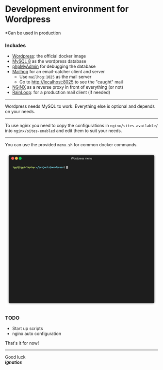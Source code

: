 # Development environment for Wordpress

*Can be used in production


### Includes

- [Wordpress](https://hub.docker.com/_/wordpress/): the official docker image
- [MySQL 8](https://dev.mysql.com/doc/relnotes/mysql/8.0/en/) as the wordpress database
- [phpMyAdmin](https://www.phpmyadmin.net/) for debugging the database
- [Mailhog](https://github.com/mailhog/MailHog) for an email-catcher client and server
    - Use `mailhog:1025` as the mail server
    - Go to [http://localhost:8025](http://localhost:8025) to see the "caught" mail
- [NGiNX](https://nginx.org) as a reverse proxy in front of everything (or not)
- [RainLoop](http://www.rainloop.net/): for a production mail client (if needed)

------------
Wordpress needs MySQL to work. Everything else is optional and depends on your needs. 

-------------
To use nginx you need to copy the configurations in `nginx/sites-available/` into `nginx/sites-enabled` and edit them to suit your needs.

-------------
You can use the provided `menu.sh` for common docker commands.

![Docker Menu](menu.gif)


### TODO

- Start up scripts
- nginx auto configuration

That's it for now! 

----------

Good luck   
***Ignatios***
